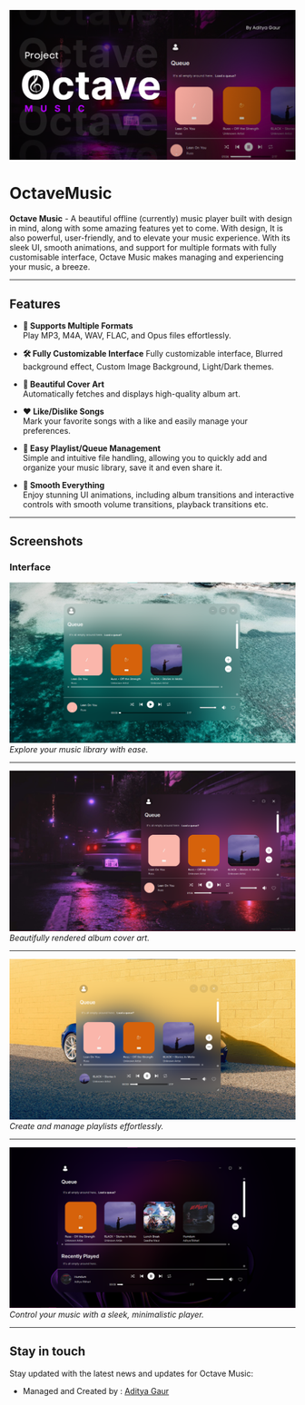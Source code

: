 ![Alt text](https://github.com/xdityagr/OctaveMusic/blob/main/preview/OctaveMusicBanner.png?raw=true)

# OctaveMusic

 **Octave Music** - A beautiful offline (currently) music player built with design in mind, along with some amazing features yet to come. With design, It is also powerful, user-friendly, and  to elevate your music experience. With its sleek UI, smooth animations, and support for multiple formats with fully customisable interface, Octave Music makes managing and experiencing your music, a breeze.

---

## Features

- **🎵 Supports Multiple Formats**  
  Play MP3, M4A, WAV, FLAC, and Opus files effortlessly.
  
- **🛠 Fully Customizable Interface**
  Fully customizable interface, Blurred background effect, Custom Image Background, Light/Dark themes.
  
- **🎨 Beautiful Cover Art**  
  Automatically fetches and displays high-quality album art.

- **❤️ Like/Dislike Songs**  
  Mark your favorite songs with a like and easily manage your preferences.

- **📁 Easy Playlist/Queue Management**  
  Simple and intuitive file handling, allowing you to quickly add and organize your music library, save it and even share it. 

- **🔄 Smooth Everything**  
  Enjoy stunning UI animations, including album transitions and interactive controls with smooth volume transitions, playback transitions etc.

---

## Screenshots

### Interface
![Main Interface](https://github.com/xdityagr/OctaveMusic/blob/main/preview/Screenshot1.png?raw=true)
*Explore your music library with ease.*

---

![Main Interface 2](https://github.com/xdityagr/OctaveMusic/blob/main/preview/Screenshot2.png?raw=true)
*Beautifully rendered album cover art.*

---

![Main Interface 3](https://github.com/xdityagr/OctaveMusic/blob/main/preview/Screenshot3.png?raw=true)
*Create and manage playlists effortlessly.*

---

![Main Interface 4](https://github.com/xdityagr/OctaveMusic/blob/main/preview/Screenshot4.png?raw=true)
*Control your music with a sleek, minimalistic player.*

---

## Stay in touch

Stay updated with the latest news and updates for Octave Music:
- Managed and Created by : [Aditya Gaur](https://github.com/xdityagr/)
